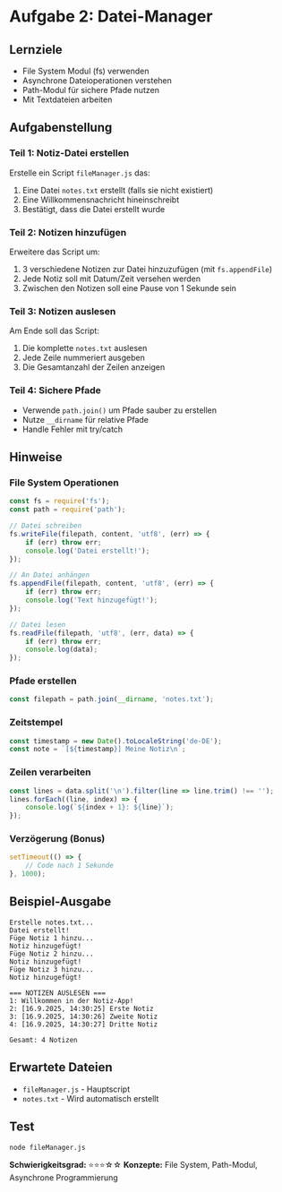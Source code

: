 # Aufgabe 2: Datei-Manager

## Lernziele
- File System Modul (fs) verwenden
- Asynchrone Dateioperationen verstehen
- Path-Modul für sichere Pfade nutzen
- Mit Textdateien arbeiten

## Aufgabenstellung

### Teil 1: Notiz-Datei erstellen
Erstelle ein Script `fileManager.js` das:

1. Eine Datei `notes.txt` erstellt (falls sie nicht existiert)
2. Eine Willkommensnachricht hineinschreibt
3. Bestätigt, dass die Datei erstellt wurde

### Teil 2: Notizen hinzufügen
Erweitere das Script um:

1. 3 verschiedene Notizen zur Datei hinzuzufügen (mit `fs.appendFile`)
2. Jede Notiz soll mit Datum/Zeit versehen werden
3. Zwischen den Notizen soll eine Pause von 1 Sekunde sein

### Teil 3: Notizen auslesen
Am Ende soll das Script:

1. Die komplette `notes.txt` auslesen
2. Jede Zeile nummeriert ausgeben
3. Die Gesamtanzahl der Zeilen anzeigen

### Teil 4: Sichere Pfade
- Verwende `path.join()` um Pfade sauber zu erstellen
- Nutze `__dirname` für relative Pfade
- Handle Fehler mit try/catch

## Hinweise

### File System Operationen
```javascript
const fs = require('fs');
const path = require('path');

// Datei schreiben
fs.writeFile(filepath, content, 'utf8', (err) => {
    if (err) throw err;
    console.log('Datei erstellt!');
});

// An Datei anhängen
fs.appendFile(filepath, content, 'utf8', (err) => {
    if (err) throw err;
    console.log('Text hinzugefügt!');
});

// Datei lesen
fs.readFile(filepath, 'utf8', (err, data) => {
    if (err) throw err;
    console.log(data);
});
```

### Pfade erstellen
```javascript
const filepath = path.join(__dirname, 'notes.txt');
```

### Zeitstempel
```javascript
const timestamp = new Date().toLocaleString('de-DE');
const note = `[${timestamp}] Meine Notiz\n`;
```

### Zeilen verarbeiten
```javascript
const lines = data.split('\n').filter(line => line.trim() !== '');
lines.forEach((line, index) => {
    console.log(`${index + 1}: ${line}`);
});
```

### Verzögerung (Bonus)
```javascript
setTimeout(() => {
    // Code nach 1 Sekunde
}, 1000);
```

## Beispiel-Ausgabe
```
Erstelle notes.txt...
Datei erstellt!
Füge Notiz 1 hinzu...
Notiz hinzugefügt!
Füge Notiz 2 hinzu...
Notiz hinzugefügt!
Füge Notiz 3 hinzu...
Notiz hinzugefügt!

=== NOTIZEN AUSLESEN ===
1: Willkommen in der Notiz-App!
2: [16.9.2025, 14:30:25] Erste Notiz
3: [16.9.2025, 14:30:26] Zweite Notiz
4: [16.9.2025, 14:30:27] Dritte Notiz

Gesamt: 4 Notizen
```

## Erwartete Dateien
- `fileManager.js` - Hauptscript
- `notes.txt` - Wird automatisch erstellt

## Test
```bash
node fileManager.js
```

**Schwierigkeitsgrad:** ⭐⭐⭐☆☆
**Konzepte:** File System, Path-Modul, Asynchrone Programmierung